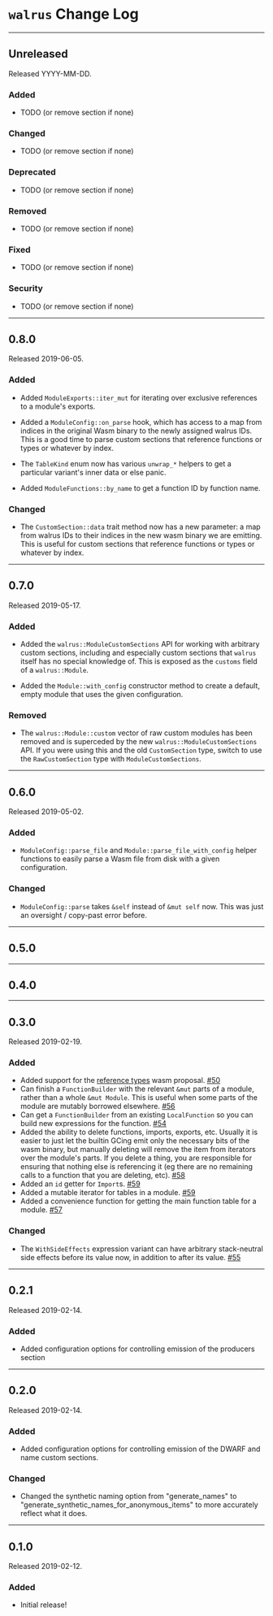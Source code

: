 # `walrus` Change Log

--------------------------------------------------------------------------------

## Unreleased

Released YYYY-MM-DD.

### Added

* TODO (or remove section if none)

### Changed

* TODO (or remove section if none)

### Deprecated

* TODO (or remove section if none)

### Removed

* TODO (or remove section if none)

### Fixed

* TODO (or remove section if none)

### Security

* TODO (or remove section if none)

--------------------------------------------------------------------------------

## 0.8.0

Released 2019-06-05.

### Added

* Added `ModuleExports::iter_mut` for iterating over exclusive references to a
  module's exports.

* Added a `ModuleConfig::on_parse` hook, which has access to a map from indices
  in the original Wasm binary to the newly assigned walrus IDs. This is a good
  time to parse custom sections that reference functions or types or whatever by
  index.

* The `TableKind` enum now has various `unwrap_*` helpers to get a particular
  variant's inner data or else panic.

* Added `ModuleFunctions::by_name` to get a function ID by function name.

### Changed

* The `CustomSection::data` trait method now has a new parameter: a map from
  walrus IDs to their indices in the new wasm binary we are emitting. This is
  useful for custom sections that reference functions or types or whatever by
  index.

--------------------------------------------------------------------------------

## 0.7.0

Released 2019-05-17.

### Added

* Added the `walrus::ModuleCustomSections` API for working with arbitrary custom
  sections, including and especially custom sections that `walrus` itself has no
  special knowledge of. This is exposed as the `customs` field of a
  `walrus::Module`.

* Added the `Module::with_config` constructor method to create a default, empty
  module that uses the given configuration.

### Removed

* The `walrus::Module::custom` vector of raw custom modules has been removed and
  is superceded by the new `walrus::ModuleCustomSections` API. If you were using
  this and the old `CustomSection` type, switch to use the `RawCustomSection`
  type with `ModuleCustomSections`.

--------------------------------------------------------------------------------

## 0.6.0

Released 2019-05-02.

### Added

* `ModuleConfig::parse_file` and `Module::parse_file_with_config` helper
  functions to easily parse a Wasm file from disk with a given configuration.

### Changed

* `ModuleConfig::parse` takes `&self` instead of `&mut self` now. This was just
  an oversight / copy-past error before.

--------------------------------------------------------------------------------

## 0.5.0

--------------------------------------------------------------------------------

## 0.4.0

--------------------------------------------------------------------------------

## 0.3.0

Released 2019-02-19.

### Added

* Added support for the [reference
  types](https://github.com/WebAssembly/reference-types/blob/master/proposals/reference-types/Overview.md)
  wasm proposal. [#50](https://github.com/rustwasm/walrus/pull/50)
* Can finish a `FunctionBuilder` with the relevant `&mut` parts of a module,
  rather than a whole `&mut Module`. This is useful when some parts of the
  module are mutably borrowed
  elsewhere. [#56](https://github.com/rustwasm/walrus/pull/56)
* Can get a `FunctionBuilder` from an existing `LocalFunction` so you can build
  new expressions for the
  function. [#54](https://github.com/rustwasm/walrus/pull/54)
* Added the ability to delete functions, imports, exports, etc. Usually it is
  easier to just let the builtin GCing emit only the necessary bits of the wasm
  binary, but manually deleting will remove the item from iterators over the
  module's parts. If you delete a thing, you are responsible for ensuring that
  nothing else is referencing it (eg there are no remaining calls to a function
  that you are deleting, etc). [#58](https://github.com/rustwasm/walrus/pull/58)
* Added an `id` getter for
  `Import`s. [#59](https://github.com/rustwasm/walrus/pull/59)
* Added a mutable iterator for tables in a
  module. [#59](https://github.com/rustwasm/walrus/pull/59)
* Added a convenience function for getting the main function table for a
  module. [#57](https://github.com/rustwasm/walrus/pull/57)

### Changed

* The `WithSideEffects` expression variant can have arbitrary stack-neutral side
  effects before its value now, in addition to after its
  value. [#55](https://github.com/rustwasm/walrus/pull/55)

--------------------------------------------------------------------------------

## 0.2.1

Released 2019-02-14.

### Added

* Added configuration options for controlling emission of the producers section

--------------------------------------------------------------------------------

## 0.2.0

Released 2019-02-14.

### Added

* Added configuration options for controlling emission of the DWARF and name
  custom sections.

### Changed

* Changed the synthetic naming option from "generate_names" to
  "generate_synthetic_names_for_anonymous_items" to more accurately reflect what
  it does.

--------------------------------------------------------------------------------

## 0.1.0

Released 2019-02-12.

### Added

* Initial release!
